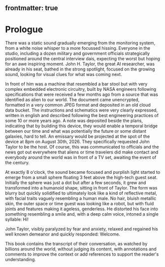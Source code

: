 frontmatter: true
---

# Prologue

There was a static sound gradually emerging from the monitoring system, from a white noise whisper to a more focussed hissing. Everyone in the studio, including a dozen military and government officials strategically positioned around the central interview dais, expecting the worst but hoping for an awe inspiring moment. John H. Taylor, the great AI researcher, was already in his seat, bathed in the strong spotlight, focused on the growing sound, looking for visual clues for what was coming next. 

In front of him was a machine that resembled a bar stool but with very complex embedded electronic circuitry, built by NASA engineers following specifications that were received a few months ago from a source that was identified as alien to our world. The document came unencrypted, formatted in a very common JPEG format and deposited in an old cloud data bucket. The instructions and schematics were very clearly expressed, written in english and described following the best engineering practices of some 10 or more years ago. A note was deposited beside the plans, indicating that by building this device, they would enable a temporal bridge between our time and what was potentially the future or some distant galaxies, hard to tell. An emissary would be projected at the spot of the device at 8pm on August 30th, 2026. They specifically requested John Taylor to be the host. Of course, this was communicated to officials and the news got out everywhere that aliens or time travelers did make contact and everybody around the world was in front of a TV set, awaiting the event of the century. 

At exactly 8 o'clock, the sound became focused and purplish light started to emerge from a small sphere floating 3 feet above the high-tech guest seat. Initially the sphere was just a dot but after a few seconds, it grew and transformed into a humanoid shape, sitting in front of Taylor. The form was blurry but quickly solidified to ultimately look like a kind of reflective metal, with facial traits vaguely resembling a human male. No hair, bluish metallic skin, the outer space or time guest was looking like a robot, but with fluid joints and features making it ageless, genderless. He distorted his face into something resembling a smile and, with a deep calm voice, intoned a single syllable: Hi!

John Taylor, visibly paralyzed by fear and anxiety, relaxed and regained his well known demeanor and quickly responded: Welcome.  

This book contains the transcript of their conversation,  as watched by billions around the world, without judging its content, with annotations and comments to improve the context or add references to support the reader's understanding.

